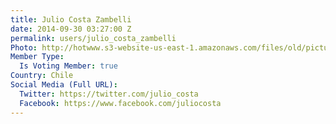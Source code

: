 ```yaml
---
title: Julio Costa Zambelli
date: 2014-09-30 03:27:00 Z
permalink: users/julio_costa_zambelli
Photo: http://hotwww.s3-website-us-east-1.amazonaws.com/files/old/pictures/picture-222-1432073168.jpg
Member Type:
  Is Voting Member: true
Country: Chile
Social Media (Full URL):
  Twitter: https://twitter.com/julio_costa
  Facebook: https://www.facebook.com/juliocosta
---
```


